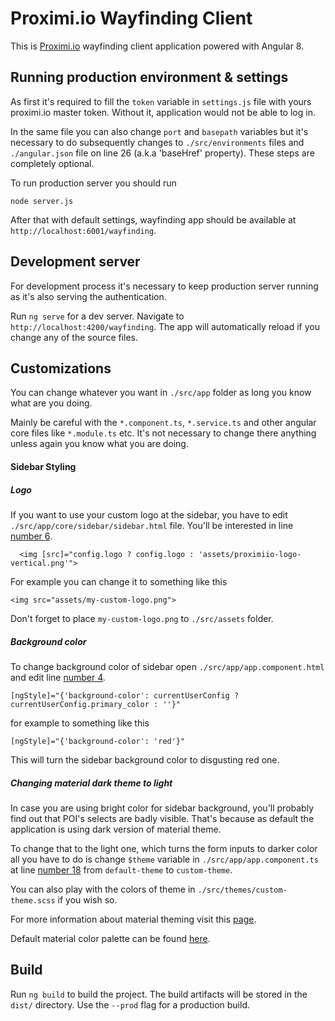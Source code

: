 # Proximi.io Wayfinding Client

This is [Proximi.io](https://proximi.io/) wayfinding client application powered with Angular 8.

## Running production environment & settings

As first it's required to fill the `token` variable in `settings.js` file with yours proximi.io master token. Without it, application would not be able to log in.

In the same file you can also change `port` and `basepath` variables but it's necessary to do subsequently changes to `./src/environments` files and `./angular.json` file on line 26 (a.k.a 'baseHref' property). These steps are completely optional.

To run production server you should run
```
node server.js
```

After that with default settings, wayfinding app should be available at `http://localhost:6001/wayfinding`.

## Development server

For development process it's necessary to keep production server running as it's also serving the authentication.

Run `ng serve` for a dev server. Navigate to `http://localhost:4200/wayfinding`. The app will automatically reload if you change any of the source files.

## Customizations

You can change whatever you want in `./src/app` folder as long you know what are you doing.

Mainly be careful with the `*.component.ts`, `*.service.ts` and other angular core files like `*.module.ts` etc. It's not necessary to change there anything unless again you know what you are doing.

#### Sidebar Styling

##### Logo

If you want to use your custom logo at the sidebar, you have to edit `./src/app/core/sidebar/sidebar.html` file. You'll be interested in line [number 6](https://github.com/proximiio/ngx-wayfinding-client/blob/master/src/app/core/sidebar/sidebar.component.html#L6).

```
  <img [src]="config.logo ? config.logo : 'assets/proximiio-logo-vertical.png'">
```

For example you can change it to something like this
```
<img src="assets/my-custom-logo.png">
```

Don't forget to place `my-custom-logo.png` to `./src/assets` folder.

##### Background color

To change background color of sidebar open `./src/app/app.component.html` and edit line [number 4](https://github.com/proximiio/ngx-wayfinding-client/blob/master/src/app/app.component.html#L4).

```
[ngStyle]="{'background-color': currentUserConfig ? currentUserConfig.primary_color : ''}"
```

for example to something like this
```
[ngStyle]="{'background-color': 'red'}"
```

This will turn the sidebar background color to disgusting red one.

##### Changing material dark theme to light

In case you are using bright color for sidebar background, you'll probably find out that POI's selects are badly visible. That's because as default the application is using dark version of material theme.

To change that to the light one, which turns the form inputs to darker color all you have to do is change `$theme` variable in `./src/app/app.component.ts` at line [number 18](https://github.com/proximiio/ngx-wayfinding-client/blob/master/src/app/app.component.ts#L18) from `default-theme` to `custom-theme`.

You can also play with the colors of theme in `./src/themes/custom-theme.scss` if you wish so.

For more information about material theming visit this [page](https://material.angular.io/guides).

Default material color palette can be found [here](https://material.io/archive/guidelines/style/color.html#color-color-tool).

## Build

Run `ng build` to build the project. The build artifacts will be stored in the `dist/` directory. Use the `--prod` flag for a production build.
